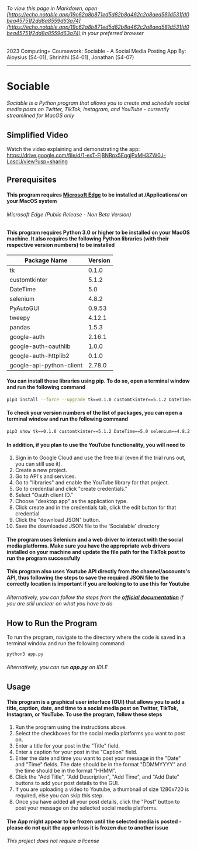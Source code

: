 ###### To view this page in Markdown, open [https://echo.notable.app/19c62a8b871ed5d82b8a462c2a8aed581d531fd0bea45751f2dd8a8559d63a74](https://echo.notable.app/19c62a8b871ed5d82b8a462c2a8aed581d531fd0bea45751f2dd8a8559d63a74) in your preferred browser

2023 Computing+ Coursework: Sociable - A Social Media Posting App
By: Aloysius (S4-01), Shrinithi (S4-01), Jonathan (S4-07)

---

# Sociable

###### Sociable is a Python program that allows you to create and schedule social media posts on Twitter, TikTok, Instagram, and YouTube - currently streamlined for MacOS only

## Simplified Video

Watch the video explaining and demonstrating the app:
https://drive.google.com/file/d/1-esT-FjBNRpx5EqgjPxMH3ZW0J-LoscU/view?usp=sharing

## Prerequisites

#### This program requires [Microsoft Edge](https://www.microsoft.com/en-us/edge/download?form=MA13FJ) to be installed at /Applications/ on your MacOS system

###### Microsoft Edge (Public Release - Non Beta Version)

#### This program requires Python 3.0 or higher to be installed on your MacOS machine. It also requires the following Python libraries (with their respective version numbers) to be installed

| Package Name             | Version      |
|--------------------------|--------------|
| tk                       | 0.1.0        |
| customtkinter            | 5.1.2        |
| DateTime                 | 5.0          |
| selenium                 | 4.8.2        |
| PyAutoGUI                | 0.9.53       |
| tweepy                   | 4.12.1       |
| pandas                   | 1.5.3        |
| google-auth              | 2.16.1       |
| google-auth-oauthlib     | 1.0.0        |
| google-auth-httplib2     | 0.1.0        |
| google-api-python-client | 2.78.0       |

#### You can install these libraries using pip. To do so, open a terminal window and run the following command

```bash
pip3 install --force --upgrade tk==0.1.0 customtkinter==5.1.2 DateTime==5.0 selenium==4.8.2 PyAutoGUI==0.9.53 tweepy==4.12.1 pandas==1.5.3 google-auth==2.16.1 google-auth-oauthlib==1.0.0 google-auth-httplib2==0.1.0 google-api-python-client==2.78.0
```

#### To check your version numbers of the list of packages, you can open a terminal window and run the following command

```bash
pip3 show tk==0.1.0 customtkinter==5.1.2 DateTime==5.0 selenium==4.8.2 PyAutoGUI==0.9.53 tweepy==4.12.1 pandas==1.5.3 google-auth==2.16.1 google-auth-oauthlib==1.0.0 google-auth-httplib2==0.1.0 google-api-python-client==2.78.0
```

#### In addition, if you plan to use the YouTube functionality, you will need to

1. Sign in to Google Cloud and use the free trial (even if the trial runs out, you can still use it).
2. Create a new project.
3. Go to API's and services.
4. Go to "libraries" and enable the YouTube library for that project.
5. Go to credential and click "create credentials."
6. Select "Oauth client ID."
7. Choose "desktop app" as the application type.
8. Click create and in the credentials tab, click the edit button for that credential.
9. Click the "download JSON" button.
10. Save the downloaded JSON file to the 'Socialable' directory

#### The program uses Selenium and a web driver to interact with the social media platforms. Make sure you have the appropriate web drivers installed on your machine and update the file path for the TikTok post to run the program successfully

#### This program also uses Youtube API directly from the channel/accounts's API, thus following the steps to save the required JSON file to the correctly location is important if you are looking to to use this for Youtube

###### Alternatively, you can follow the steps from the ***[official documentation](https://developers.google.com/youtube/v3/quickstart/python)*** if you are still unclear on what you have to do

## How to Run the Program

To run the program, navigate to the directory where the code is saved in a terminal window and run the following command:

```bash
python3 app.py
```

###### Alternatively, you can run ***app.py*** on IDLE

## Usage

#### This program is a graphical user interface (GUI) that allows you to add a title, caption, date, and time to a social media post on Twitter, TikTok, Instagram, or YouTube. To use the program, follow these steps

1. Run the program using the instructions above.
2. Select the checkboxes for the social media platforms you want to post on.
3. Enter a title for your post in the "Title" field.
4. Enter a caption for your post in the "Caption" field.
5. Enter the date and time you want to post your message in the "Date" and "Time" fields. The date should be in the format "DDMMYYYY" and the time should be in the format "HHMM".
6. Click the "Add Title", "Add Description", "Add Time", and "Add Date" buttons to add your post details to the GUI.
7. If you are uploading a video to Youtube, a thumbnail of size 1280x720 is required, else you can skip this step.
8. Once you have added all your post details, click the "Post" button to post your message on the selected social media platforms.

#### The App might appear to be frozen until the selected media is posted - please do not quit the app unless it is frozen due to another issue

###### This project does not require a license
